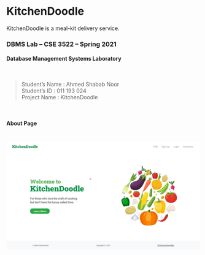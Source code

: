 # KitchenDoodle

KitchenDoodle is a meal-kit delivery service. 

### DBMS Lab – CSE 3522 – Spring 2021 
#### Database Management Systems Laboratory
<br>

> Student’s Name	: Ahmed Shabab Noor <br>
> Student’s ID		: 011 193 024 <br>
> Project Name	: KitchenDoodle <br>

<br>

#### About Page
# ![KitchenDoodle - About](resources/kd-about.jpg)